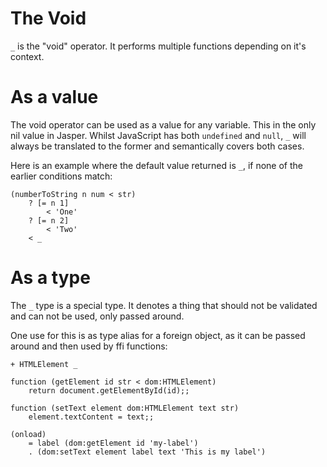 # The Void

`_` is the "void" operator. It performs multiple functions depending on it's context.

# As a value

The void operator can be used as a value for any variable. This in the only nil value
in Jasper. Whilst JavaScript has both `undefined` and `null`, `_` will always be
translated to the former and semantically covers both cases.

Here is an example where the default value returned is `_`, if none of the earlier
conditions match:

```
(numberToString n num < str)
	? [= n 1]
		< 'One'
	? [= n 2]
		< 'Two'
	< _
```

# As a type

The `_` type is a special type. It denotes a thing that should not be validated and
can not be used, only passed around.

One use for this is as type alias for a foreign object, as it can be passed around and
then used by ffi functions:

```
+ HTMLElement _

function (getElement id str < dom:HTMLElement)
	return document.getElementById(id);;

function (setText element dom:HTMLElement text str)
	element.textContent = text;;

(onload)
	= label (dom:getElement id 'my-label')
	. (dom:setText element label text 'This is my label')
```

